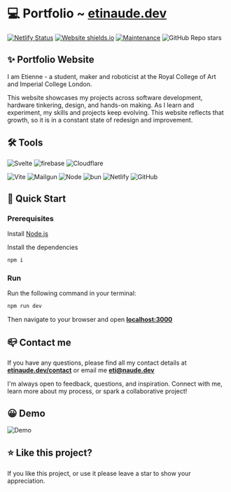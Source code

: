 # 💻 Portfolio ~ [etinaude.dev](https://etinaude.dev)

[![Netlify Status](https://api.netlify.com/api/v1/badges/9e07637f-e9c5-4e9c-bcbe-73895e1b68d2/deploy-status)](https://app.netlify.com/sites/laughing-goldstine-bce290/deploys)
[![Website shields.io](https://img.shields.io/website-up-down-green-red/http/shields.io.svg?style=flat-square)](http://shields.io/)
[![Maintenance](https://img.shields.io/badge/Maintained%3F-yes-green.svg?style=flat-square&color=blue)](https://GitHub.com/Naereen/StrapDown.js/graphs/commit-activity)
![GitHub Repo stars](https://img.shields.io/github/stars/etinaude/Portfolio?color=blue&style=flat-square)

## ✨ Portfolio Website

I am Etienne - a student, maker and roboticist at the Royal College of Art and Imperial College London.

This website showcases my projects across software development, hardware tinkering, design, and hands-on making. As I learn and experiment, my skills and projects keep evolving. This website reflects that growth, so it is in a constant state of redesign and improvement.

## 🛠️ Tools

![Svelte](https://img.shields.io/badge/svelte-%2523f1413d?style=for-the-badge&logo=svelte&logoColor=white&labelColor=%23db5400&color=%23db5400)
![firebase](https://img.shields.io/badge/firebase-%2523f1413d?style=for-the-badge&logo=firebase&logoColor=white&labelColor=%23fc9e05&color=%23fc9e05)
![Cloudflare](https://img.shields.io/badge/cloudflare-%2523f1413d?style=for-the-badge&logo=cloudflare&logoColor=white&labelColor=%23F38020&color=%23F38020)

![Vite](https://img.shields.io/badge/vite-%23646CFF.svg?style=for-the-badge&logo=vite&logoColor=white)
![Mailgun](https://img.shields.io/badge/mailgun-%2523f1413d?style=for-the-badge&logo=mailgun&logoColor=white&labelColor=%23F06B66&color=%23F06B66)
![Node](https://img.shields.io/badge/node.js-%2523f1413d?style=for-the-badge&logo=nodedotjs&logoColor=white&labelColor=%23339933&color=%23339933)
![bun](https://img.shields.io/badge/bun-%2523f1413d?style=for-the-badge&logo=bun&logoColor=white&labelColor=%23000&color=%23000)
![Netlify](https://img.shields.io/badge/netlify-%23000000.svg?style=for-the-badge&logo=netlify&logoColor=#00C7B7)
![GitHub](https://img.shields.io/badge/github-%2523f1413d?style=for-the-badge&logo=github&logoColor=white&labelColor=%23181717&color=%23181717)

## 🚀 Quick Start

### Prerequisites

Install [Node.js](https://nodejs.org/en/)

Install the dependencies

```zsh
npm i
```

### Run

Run the following command in your terminal:

```zsh
npm run dev
```

Then navigate to your browser and open **[localhost:3000](https://localhost:3000)**

## 📪 Contact me

If you have any questions, please find all my contact details at **[etinaude.dev/contact](https://etinaude.dev/contact)** or email me **[eti@naude.dev](mailto:eti@naude.dev)**

I'm always open to feedback, questions, and inspiration. Connect with me, learn more about my process, or spark a collaborative project!

## 😀 Demo

![Demo](./static/new_demo.webp)

## ⭐️ Like this project?

If you like this project, or use it please leave a star to show your appreciation.
